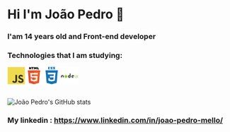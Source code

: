 <h1>Hi I'm João Pedro 👋</h1>

###   I'am 14 years old and Front-end developer

### Technologies that I am studying:

<div style="display: flex; align-items: center;">
<img src='https://raw.githubusercontent.com/devicons/devicon/master/icons/javascript/javascript-original.svg' width='40'>
<img src='https://raw.githubusercontent.com/devicons/devicon/master/icons/html5/html5-original-wordmark.svg' width='40'>
<img src='https://raw.githubusercontent.com/devicons/devicon/master/icons/css3/css3-plain-wordmark.svg' width='40'>
<img src='https://raw.githubusercontent.com/devicons/devicon/master/icons/nodejs/nodejs-original-wordmark.svg' width='40'>
</div>

<br>

![João Pedro's GitHub stats](https://github-readme-stats.vercel.app/api?username=Dev-Pedro75&show_icons=true&theme=radical)



### My linkedin : https://www.linkedin.com/in/joao-pedro-mello/
